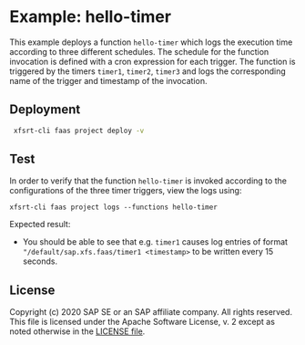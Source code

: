 # Example: hello-timer

This example deploys a function `hello-timer` which logs the execution time according to three different schedules.
The schedule for the function invocation is defined with a cron expression for each trigger.
The function is triggered by the timers `timer1`, `timer2`, `timer3` and logs the corresponding name of the trigger and timestamp of the invocation. 

## Deployment
```bash
 xfsrt-cli faas project deploy -v
```

## Test
In order to verify that the function `hello-timer` is invoked according to the configurations of the three timer triggers, view the logs using:
```
xfsrt-cli faas project logs --functions hello-timer
```

Expected result:
* You should be able to see that e.g. `timer1` causes log entries of format `"/default/sap.xfs.faas/timer1 <timestamp>` to be written every 15 seconds.

## License
Copyright (c) 2020 SAP SE or an SAP affiliate company. All rights reserved.
This file is licensed under the Apache Software License, v. 2 except as noted otherwise in the [LICENSE file](../LICENSE.txt).